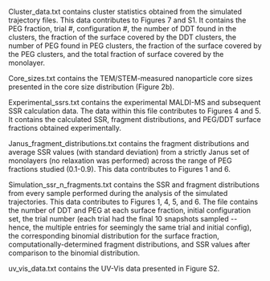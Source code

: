 Cluster_data.txt contains cluster statistics obtained from the simulated trajectory files. This data contributes to Figures 7 and S1. It contains the PEG fraction, trial #, configuration #, the number of DDT found in the clusters, the fraction of the surface covered by the DDT clusters, the number of PEG found in PEG clusters, the fraction of the surface covered by the PEG clusters, and the total fraction of surface covered by the monolayer.

Core_sizes.txt contains the TEM/STEM-measured nanoparticle core sizes presented in the core size distribution (Figure 2b).

Experimental_ssrs.txt contains the experimental MALDI-MS and subsequent SSR calculation data. The data within this file contributes to Figures 4 and 5. It contains the calculated SSR, fragment distributions, and PEG/DDT surface fractions obtained experimentally.

Janus_fragment_distributions.txt contains the fragment distributions and average SSR values (with standard deviation) from a strictly Janus set of monolayers (no relaxation was performed) across the range of PEG fractions studied (0.1-0.9). This data contributes to Figures 1 and 6.

Simulation_ssr_n_fragments.txt contains the SSR and fragment distributions from every sample performed during the analysis of the simulated trajectories. This data contributes to Figures 1, 4, 5, and 6. The file contains the number of DDT and PEG at each surface fraction, initial configuration set, the trial number (each trial had the final 10 snapshots sampled -- hence, the multiple entries for seemingly the same trial and initial config), the corresponding binomial distribution for the surface fraction, computationally-determined fragment distributions, and SSR values after comparison to the binomial distribution.

uv_vis_data.txt contains the UV-Vis data presented in Figure S2.
